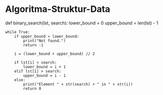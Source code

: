 # Algoritma-Struktur-Data
def binary_search(lst, search):
    lower_bound = 0
    upper_bound = len(lst) - 1

    while True:
        if upper_bound < lower_bound:
            print("Not found.")
            return -1

        i = (lower_bound + upper_bound) // 2

        if lst[i] < search:
            lower_bound = i + 1
        elif lst[i] > search:
            upper_bound = i - 1
        else:
            print("Element " + str(search) + " in " + str(i))
            return 0
